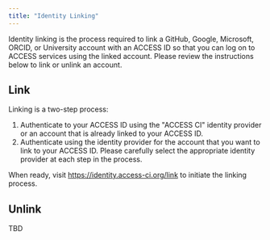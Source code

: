 ```yaml
---
title: "Identity Linking"
---
```


Identity linking is the process required to link a GitHub, Google, Microsoft, ORCID, or University account with an ACCESS ID so that you can log on to ACCESS services using the linked account. Please review the instructions below to link or unlink an account.

## Link

Linking is a two-step process:
1. Authenticate to your ACCESS ID using the "ACCESS CI" identity provider or an account that is already linked to your ACCESS ID.
2. Authenticate using the identity provider for the account that you want to link to your ACCESS ID.
Please carefully select the appropriate identity provider at each step in the process.

When ready, visit <https://identity.access-ci.org/link> to initiate the linking process.

## Unlink

TBD
